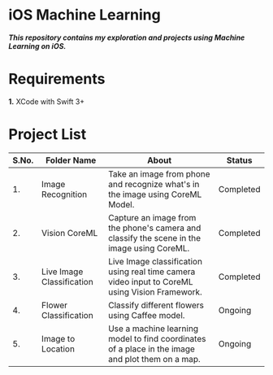 # iOS Machine Learning

***This repository contains my exploration and projects using Machine Learning on iOS.***

# Requirements
**1.** XCode with Swift 3+

# Project List

| S.No. |   Folder Name    |                        About                         |   Status    |
| ----- | ---------------- | ---------------------------------------------------- | ----------- |
|  1.   | Image Recognition| Take an image from phone and recognize what's in the image using CoreML Model. | Completed |
|  2.   | Vision CoreML    | Capture an image from the phone's camera and classify the scene in the image using CoreML. | Completed |
|  3.   | Live Image Classification | Live Image classification using real time camera video input to CoreML using Vision Framework. | Completed |
|  4.   | Flower Classification | Classify different flowers using Caffee model. | Ongoing |
|  5.   | Image to Location | Use a machine learning model to find coordinates of a place in the image and plot them on a map. | Ongoing |
